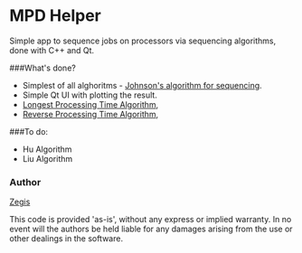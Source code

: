 MPD Helper
==========

Simple app to sequence jobs on processors via sequencing algorithms, done with C++ and Qt.

###What's done?
- Simplest of all alghoritms - [Johnson's algorithm for sequencing](http://dev.kofun.pl/algorithms/johnsons-sequencing-algorithm/).
- Simple Qt UI with plotting the result.
- [Longest Processing Time Algorithm](http://dev.kofun.pl/algorithms/longest-and-reverse-processing-time-algorithms/),
- [Reverse Processing Time Algorithm](http://dev.kofun.pl/algorithms/longest-and-reverse-processing-time-algorithms/),

###To do:
- Hu Algorithm
- Liu Algorithm

### Author
[Zegis](http://dev.kofun.pl/)


This code is provided 'as-is', without any express or implied warranty. In no event will the authors be held liable for any damages arising from the use or other dealings in the software.